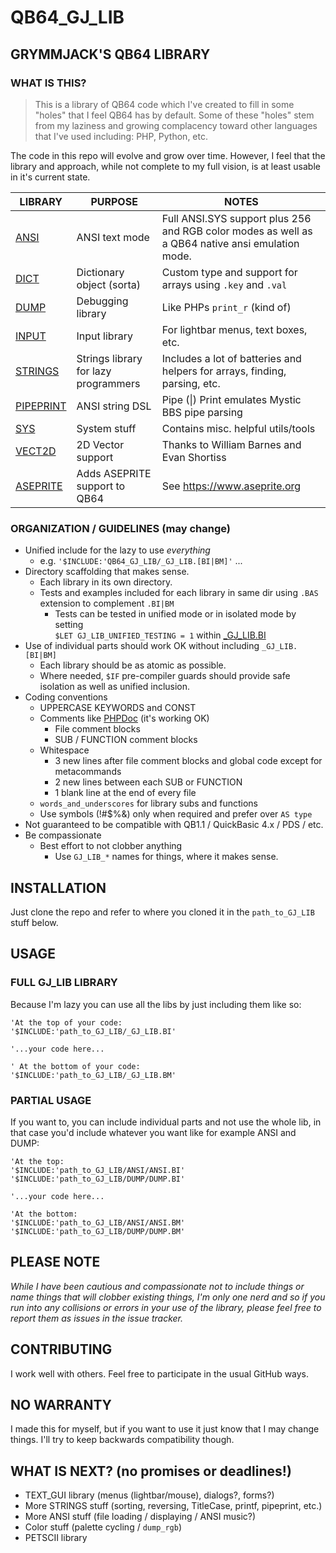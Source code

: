 # QB64_GJ_LIB
## GRYMMJACK'S QB64 LIBRARY



### WHAT IS THIS?
> This is a library of QB64 code which I've created to fill in some "holes" that I
feel QB64 has by default. Some of these "holes" stem from my laziness and growing complacency toward other languages that I've used including: PHP, Python, etc.

The code in this repo will evolve and grow over time. However, I feel that the
library and approach, while not complete to my full vision, is at least usable
in it's current state.

| LIBRARY | PURPOSE | NOTES |
|---------|---------|------|
| [ANSI](ANSI/README.md) | ANSI text mode | Full ANSI.SYS support plus 256 and RGB color modes as well as a QB64 native ansi emulation mode. |
| [DICT](DICT/README.md) | Dictionary object (sorta) | Custom type and support for arrays using `.key` and `.val` |
| [DUMP](DUMP/README.md) | Debugging library | Like PHPs `print_r` (kind of) |
| [INPUT](INPUT/README.md) | Input library | For lightbar menus, text boxes, etc. |
| [STRINGS](STRINGS/README.md) | Strings library for lazy programmers | Includes a lot of batteries and helpers for arrays, finding, parsing, etc. |
| [PIPEPRINT](PIPEPRINT/README.md) | ANSI string DSL| Pipe (\|) Print emulates Mystic BBS pipe parsing |
| [SYS](SYS/README.md) | System stuff | Contains misc. helpful utils/tools |
| [VECT2D](VECT2D/README.md) | 2D Vector support | Thanks to William Barnes and Evan Shortiss |
| [ASEPRITE](ASEPRITE/README.md) | Adds ASEPRITE support to QB64 | See https://www.aseprite.org |



### ORGANIZATION / GUIDELINES (may change)
- Unified include for the lazy to use _everything_
    - e.g. `'$INCLUDE:'QB64_GJ_LIB/_GJ_LIB.[BI|BM]'` ...
- Directory scaffolding that makes sense. 
    - Each library in its own directory.
    - Tests and examples included for each library in same dir using `.BAS` extension to complement `.BI|BM`
        - Tests can be tested in unified mode or in isolated mode by setting  
        `$LET GJ_LIB_UNIFIED_TESTING = 1` within [_GJ_LIB.BI](_GJ_LIB.BI)
- Use of individual parts should work OK without including `_GJ_LIB.[BI|BM]`
    - Each library should be as atomic as possible.
    - Where needed, `$IF` pre-compiler guards should provide safe isolation as well as unified inclusion.
- Coding conventions
    - UPPERCASE KEYWORDS and CONST
    - Comments like [PHPDoc](https://www.phpdoc.org/) (it's working OK)
        - File comment blocks
        - SUB / FUNCTION comment blocks
    - Whitespace
        - 3 new lines after file comment blocks and global code except for metacommands
        - 2 new lines between each SUB or FUNCTION
        - 1 blank line at the end of every file
    - `words_and_underscores` for library subs and functions
    - Use symbols (!#$%&) only when required and prefer over `AS type`
- Not guaranteed to be compatible with QB1.1 / QuickBasic 4.x / PDS / etc.
- Be compassionate
    - Best effort to not clobber anything
        - Use `GJ_LIB_*` names for things, where it makes sense.




## INSTALLATION
Just clone the repo and refer to where you cloned it in the `path_to_GJ_LIB` stuff below.



## USAGE

### FULL GJ_LIB LIBRARY
Because I'm lazy you can use all the libs by just including them like so:

```basic
'At the top of your code:
'$INCLUDE:'path_to_GJ_LIB/_GJ_LIB.BI'

'...your code here...

' At the bottom of your code:
'$INCLUDE:'path_to_GJ_LIB/_GJ_LIB.BM'
```

### PARTIAL USAGE
If you want to, you can include individual parts and not use the whole lib, in
that case you'd include whatever you want like for example ANSI and DUMP:
```basic
'At the top:
'$INCLUDE:'path_to_GJ_LIB/ANSI/ANSI.BI'
'$INCLUDE:'path_to_GJ_LIB/DUMP/DUMP.BI'

'...your code here...

'At the bottom:
'$INCLUDE:'path_to_GJ_LIB/ANSI/ANSI.BM'
'$INCLUDE:'path_to_GJ_LIB/DUMP/DUMP.BM'
```



## PLEASE NOTE
_While I have been cautious and compassionate not to include things or name things that will clobber existing things, I'm only one nerd and so if you run into any collisions or errors in your use of the library, please feel free to report them as issues in the issue tracker._



## CONTRIBUTING
I work well with others. Feel free to participate in the usual GitHub ways.



## NO WARRANTY
I made this for myself, but if you want to use it just know that I may change 
things. I'll try to keep backwards compatibility though.



## WHAT IS NEXT? (no promises or deadlines!)
- TEXT_GUI library (menus (lightbar/mouse), dialogs?, forms?)
- More STRINGS stuff (sorting, reversing, TitleCase, printf, pipeprint, etc.)
- More ANSI stuff (file loading / displaying / ANSI music?)
- Color stuff (palette cycling / `dump_rgb`)
- PETSCII library
